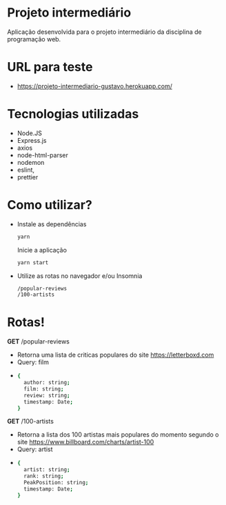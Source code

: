 # Projeto intermediário

Aplicação desenvolvida para o projeto intermediário da disciplina de programação web.

# URL para teste
- https://projeto-intermediario-gustavo.herokuapp.com/

# Tecnologias utilizadas
  - Node.JS
  - Express.js
  - axios
  - node-html-parser
  - nodemon
  - eslint,
  - prettier

# Como utilizar?

  - Instale as dependências
    ```sh
    yarn
    ```
    Inicie a aplicação
    ```sh
    yarn start
    ```
  - Utilize as rotas no navegador e/ou Insomnia
    ```sh
    /popular-reviews
    /100-artists
    ```

# Rotas!

**GET** /popular-reviews
  - Retorna uma lista de criticas populares do site https://letterboxd.com
  - Query: film
  - ```sh
    {
      author: string;
      film: string;
      review: string;
      timestamp: Date;
    }
    ```

**GET** /100-artists
  - Retorna a lista dos 100 artistas mais populares do momento segundo o site https://www.billboard.com/charts/artist-100
  - Query: artist
  - ```sh
    {
      artist: string;
      rank: string;
      PeakPosition: string;
      timestamp: Date;
    }
    ```
